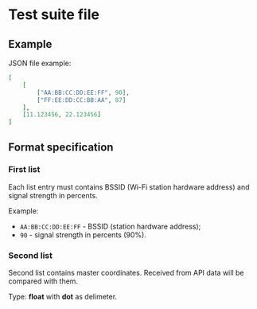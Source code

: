 # Test suite file

## Example

JSON file example:

```json
[
    [
        ["AA:BB:CC:DD:EE:FF", 90],
        ["FF:EE:DD:CC:BB:AA", 87]
    ],
    [11.123456, 22.123456]
]
```

## Format specification

### First list

Each list entry must contains BSSID (Wi-Fi station hardware address) and signal strength in percents.

Example:

  * `AA:BB:CC:DD:EE:FF` - BSSID (station hardware address);
  * `90` - signal strength in percents (90%).

### Second list

Second list contains master coordinates. Received from API data will be compared with them.

Type: **float** with **dot** as delimeter.

